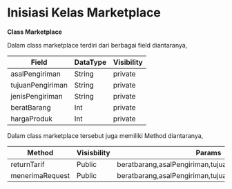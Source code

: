 # Inisiasi Kelas Marketplace
**Class Marketplace** 

Dalam class marketplace terdiri dari berbagai field diantaranya,

| Field  | DataType | Visibility
| ----- | --- | --- | 
| asalPengiriman   |String  |private
| tujuanPengiriman |String   |private
| jenisPengiriman   |String  |private
| beratBarang |Int  |private
| hargaProduk   |Int  |private

Dalam class marketplace tersebut juga memiliki Method diantaranya,

| Method  | Visisbility | Params
| ----- | --- | --- | 
| returnTarif   |Public  |beratbarang,asalPengiriman,tujuanPengiriman,ekspedisi
| menerimaRequest |Public   |beratbarang,asalPengiriman,tujuanPengiriman,ekspedisi
